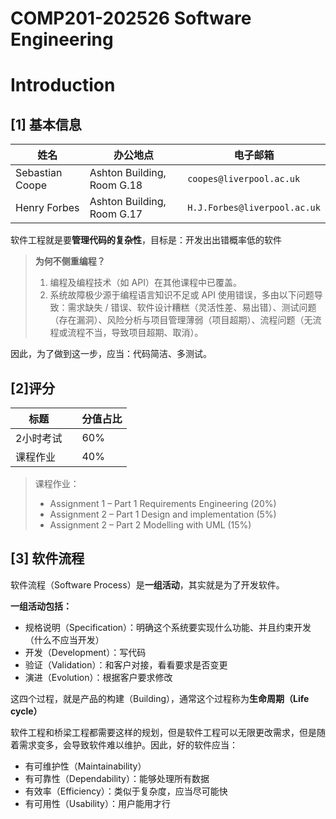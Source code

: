# COMP201-202526 Software Engineering

# Introduction

## [1] 基本信息

| 姓名            | 办公地点                   | 电子邮箱                     |
| --------------- | -------------------------- | ---------------------------- |
| Sebastian Coope | Ashton Building, Room G.18 | `coopes@liverpool.ac.uk`     |
| Henry Forbes    | Ashton Building, Room G.17 | `H.J.Forbes@liverpool.ac.uk` |

软件工程就是要**管理代码的复杂性**，目标是：开发出出错概率低的软件

> **为何不侧重编程？**
>
> 1. 编程及编程技术（如 API）在其他课程中已覆盖。
> 2. 系统故障极少源于编程语言知识不足或 API 使用错误，多由以下问题导致：需求缺失 / 错误、软件设计糟糕（灵活性差、易出错）、测试问题（存在漏洞）、风险分析与项目管理薄弱（项目超期）、流程问题（无流程或流程不当，导致项目超期、取消）。

因此，为了做到这一步，应当：代码简洁、多测试。

## [2]评分

| 标题      |      | 分值占比 |
| --------- | ---- | -------- |
| 2小时考试 |      | 60%      |
| 课程作业  |      | 40%      |

> 课程作业：
>
> - Assignment 1 – Part 1 Requirements Engineering (20%)
> - Assignment 2 – Part 1 Design and implementation (5%)
> - Assignment 2 – Part 2 Modelling with UML (15%)



## [3] 软件流程

软件流程（Software Process）是**一组活动**，其实就是为了开发软件。

**一组活动包括：**

- 规格说明（Specification）：明确这个系统要实现什么功能、并且约束开发（什么不应当开发）
- 开发（Development）：写代码
- 验证（Validation）：和客户对接，看看要求是否变更
- 演进（Evolution）：根据客户要求修改

这四个过程，就是产品的构建（Building），通常这个过程称为**生命周期（Life cycle）**

软件工程和桥梁工程都需要这样的规划，但是软件工程可以无限更改需求，但是随着需求变多，会导致软件难以维护。因此，好的软件应当：

- 有可维护性（Maintainability）
- 有可靠性（Dependability）：能够处理所有数据
- 有效率（Efficiency）：类似于复杂度，应当尽可能快
- 有可用性（Usability）：用户能用才行



















